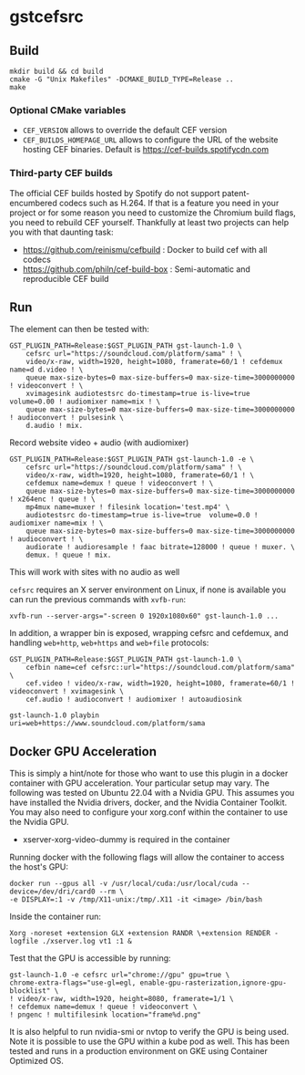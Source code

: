 # gstcefsrc

## Build

```
mkdir build && cd build
cmake -G "Unix Makefiles" -DCMAKE_BUILD_TYPE=Release ..
make
```

### Optional CMake variables

- `CEF_VERSION` allows to override the default CEF version
- `CEF_BUILDS_HOMEPAGE_URL` allows to configure the URL of the website hosting
  CEF binaries. Default is https://cef-builds.spotifycdn.com

### Third-party CEF builds

The official CEF builds hosted by Spotify do not support patent-encumbered
codecs such as H.264. If that is a feature you need in your project or for some
reason you need to customize the Chromium build flags, you need to rebuild CEF
yourself. Thankfully at least two projects can help you with that daunting task:

- https://github.com/reinismu/cefbuild : Docker to build cef with all codecs
- https://github.com/philn/cef-build-box : Semi-automatic and reproducible CEF build

## Run

The element can then be tested with:

``` shell
GST_PLUGIN_PATH=Release:$GST_PLUGIN_PATH gst-launch-1.0 \
    cefsrc url="https://soundcloud.com/platform/sama" ! \
    video/x-raw, width=1920, height=1080, framerate=60/1 ! cefdemux name=d d.video ! \
    queue max-size-bytes=0 max-size-buffers=0 max-size-time=3000000000 ! videoconvert ! \
    xvimagesink audiotestsrc do-timestamp=true is-live=true  volume=0.00 ! audiomixer name=mix ! \
    queue max-size-bytes=0 max-size-buffers=0 max-size-time=3000000000 ! audioconvert ! pulsesink \
    d.audio ! mix.
```

Record website video + audio (with audiomixer)

``` shell
GST_PLUGIN_PATH=Release:$GST_PLUGIN_PATH gst-launch-1.0 -e \
    cefsrc url="https://soundcloud.com/platform/sama" ! \
    video/x-raw, width=1920, height=1080, framerate=60/1 ! \
    cefdemux name=demux ! queue ! videoconvert ! \
    queue max-size-bytes=0 max-size-buffers=0 max-size-time=3000000000 ! x264enc ! queue ! \
    mp4mux name=muxer ! filesink location='test.mp4' \
    audiotestsrc do-timestamp=true is-live=true  volume=0.0 ! audiomixer name=mix ! \
    queue max-size-bytes=0 max-size-buffers=0 max-size-time=3000000000 ! audioconvert ! \
    audiorate ! audioresample ! faac bitrate=128000 ! queue ! muxer. \
    demux. ! queue ! mix.
```

This will work with sites with no audio as well

`cefsrc` requires an X server environment on Linux, if none is available you can
run the previous commands with `xvfb-run`:

`xvfb-run --server-args="-screen 0 1920x1080x60" gst-launch-1.0 ...`

In addition, a wrapper bin is exposed, wrapping cefsrc and cefdemux, and
handling `web+http`, `web+https` and `web+file` protocols:

``` shell
GST_PLUGIN_PATH=Release:$GST_PLUGIN_PATH gst-launch-1.0 \
    cefbin name=cef cefsrc::url="https://soundcloud.com/platform/sama" \
    cef.video ! video/x-raw, width=1920, height=1080, framerate=60/1 ! videoconvert ! xvimagesink \
    cef.audio ! audioconvert ! audiomixer ! autoaudiosink
```

``` shell
gst-launch-1.0 playbin uri=web+https://www.soundcloud.com/platform/sama
```

## Docker GPU Acceleration

This is simply a hint/note for those who want to use this plugin in a docker container with GPU acceleration. Your particular setup may vary. The following was tested on Ubuntu 22.04 with a Nvidia GPU. This assumes you have installed the Nvidia drivers, docker, and the Nvidia Container Toolkit. You may also need to configure your xorg.conf within the container to use the Nvidia GPU. 

- xserver-xorg-video-dummy is required in the container

Running docker with the following flags will allow the container to access the host's GPU:

``` shell
docker run --gpus all -v /usr/local/cuda:/usr/local/cuda --device=/dev/dri/card0 --rm \
-e DISPLAY=:1 -v /tmp/X11-unix:/tmp/.X11 -it <image> /bin/bash
```

Inside the container run:
    
``` shell
Xorg -noreset +extension GLX +extension RANDR \+extension RENDER -logfile ./xserver.log vt1 :1 &
```

Test that the GPU is accessible by running:

``` shell
gst-launch-1.0 -e cefsrc url="chrome://gpu" gpu=true \
chrome-extra-flags="use-gl=egl, enable-gpu-rasterization,ignore-gpu-blocklist" \
! video/x-raw, width=1920, height=8080, framerate=1/1 \
! cefdemux name=demux ! queue ! videoconvert \
! pngenc ! multifilesink location="frame%d.png"
```

It is also helpful to run nvidia-smi or nvtop to verify the GPU is being used. Note it is possible to use the GPU within a kube pod as well. This has been tested and runs in a production environment on GKE using Container Optimized OS.
